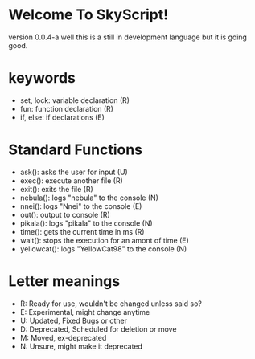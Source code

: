 # Welcome To SkyScript!
version 0.0.4-a
well this is a still in development language but it is going good.
# keywords
- set, lock: variable declaration (R)
- fun: function declaration (R)
- if, else: if declarations (E)
# Standard Functions
- ask(): asks the user for input (U)
- exec(): execute another file (R)
- exit(): exits the file (R)
- nebula(): logs "nebula" to the console (N)
- nnei(): logs "Nnei" to the console (E)
- out(): output to console (R)
- pikala(): logs "pikala" to the console (N)
- time(): gets the current time in ms (R)
- wait(): stops the execution for an amont of time (E)
- yellowcat(): logs "YellowCat98" to the console (N)
# Letter meanings
- R: Ready for use, wouldn't be changed unless said so?
- E: Experimental, might change anytime
- U: Updated, Fixed Bugs or other
- D: Deprecated, Scheduled for deletion or move
- M: Moved, ex-deprecated
- N: Unsure, might make it deprecated